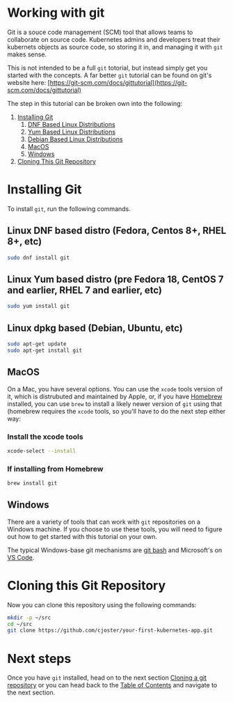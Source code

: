 # Working with git

Git is a souce code management (SCM) tool that allows teams
to collaborate on source code. Kubernetes admins and developers
treat their kubernets objects as source code, so storing it in,
and managing it with `git` makes sense.

This is not intended to be a full `git` totorial, but instead
simply get you started with the concepts. A far better `git` tutorial
can be found on git's website here: [https://git-scm.com/docs/gittutorial](https://git-scm.com/docs/gittutorial)

The step in this tutorial can be broken own into the following:

1. [Installing Git](#installing-git)
    1. [DNF Based Linux Distributions](#installing-dnf)
    2. [Yum Based Linux Distributions](#installing-yum)
    3. [Debian Based Linux Distributions](#installing-deb)
    4. [MacOS](#installing-macos)
    5. [Windows](#installing-windows)
2. [Cloning This Git Repository](#cloning-git) 

# Installing Git

<a name="installing-git"></a>

To install `git`, run the following commands. 

## Linux DNF based distro (Fedora, Centos 8+, RHEL 8+, etc)

<a name="installing-dnf"></a>

```bash
sudo dnf install git
```
## Linux Yum based distro (pre Fedora 18, CentOS 7 and earlier, RHEL 7 and earlier, etc)

<a name="installing-yum"></a>

```bash
sudo yum install git
```

## Linux dpkg based (Debian, Ubuntu, etc)

<a name="installing-deb"></a>

```bash
sudo apt-get update
sudo apt-get install git
```

## MacOS

<a name="installing-macos"></a>

On a Mac, you have several options. You can use the `xcode` tools version of it,
which is distrubuted and maintained by Apple, or, if you have [Homebrew](https://docs.brew.sh/Installation)
installed, you can use `brew` to install a likely newer version of `git` using
that (homebrew requires the `xcode` tools, so you'll have to do the next step
either way:

### Install the xcode tools

```bash
xcode-select --install
```

### If installing from Homebrew

```bash
brew install git
```

## Windows

<a name="installing-windows"></a>

There are a variety of tools that can work with `git` repositories
on a Windows machine. If you choose to use these tools, you will
need to figure out how to get started with this tutorial on your
own.

The typical Windows-base git mechanisms are [git bash](https://git-scm.com/download/win)
and Microsoft's on [VS Code](https://code.visualstudio.com/download).

# Cloning this Git Repository

<a name="cloning-git"></a>

Now you can clone this repository using the following commands:

```bash
mkdir -p ~/src
cd ~/src
git clone https://github.com/cjoster/your-first-kubernetes-app.git
```

# Next steps

Once you have `git` installed, head on to the next section [Cloning a git repository](../02-Cloning-a-git-Repository)
or you can head back to the [Table of Contents](../../) and navigate to the next section.
